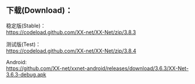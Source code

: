 
## 下载(Download)：
稳定版(Stable)：  
https://codeload.github.com/XX-net/XX-Net/zip/3.8.3


测试版(Test)：  
https://codeload.github.com/XX-net/XX-Net/zip/3.8.4


Android:  
https://github.com/XX-net/xxnet-android/releases/download/3.6.3/XX-Net-3.6.3-debug.apk
